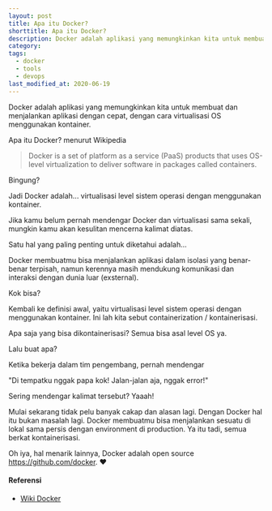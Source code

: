 ```yaml
---
layout: post
title: Apa itu Docker?
shorttitle: Apa itu Docker?
description: Docker adalah aplikasi yang memungkinkan kita untuk membuat dan menjalankan aplikasi dengan cepat,  dengan cara  virtualisasi OS menggunakan kontainer.
category:
tags:
  - docker
  - tools
  - devops
last_modified_at: 2020-06-19
---
```


Docker adalah aplikasi yang memungkinkan kita untuk membuat dan menjalankan aplikasi dengan cepat, dengan cara virtualisasi OS menggunakan kontainer.

Apa itu Docker? menurut Wikipedia

> Docker is a set of platform as a service (PaaS) products that uses OS-level virtualization to deliver software in packages called containers.

Bingung?

Jadi Docker adalah... virtualisasi level sistem operasi dengan menggunakan kontainer.

Jika kamu belum pernah mendengar Docker dan virtualisasi sama sekali, mungkin kamu akan kesulitan mencerna kalimat diatas.

Satu hal yang paling penting untuk diketahui adalah...

Docker membuatmu bisa menjalankan aplikasi dalam isolasi yang benar-benar terpisah, namun kerennya masih mendukung komunikasi dan interaksi dengan dunia luar (exsternal).

Kok bisa?

Kembali ke definisi awal, yaitu virtualisasi level sistem operasi dengan menggunakan kontainer. Ini lah kita sebut containerization / kontainerisasi.

Apa saja yang bisa dikontainerisasi? Semua bisa asal level OS ya.

Lalu buat apa?

Ketika bekerja dalam tim pengembang, pernah mendengar

"Di tempatku nggak papa kok! Jalan-jalan aja, nggak error!"

Sering mendengar kalimat tersebut? Yaaah!

Mulai sekarang tidak pelu banyak cakap dan alasan lagi. Dengan Docker hal itu bukan masalah lagi. Docker membuatmu bisa menjalankan sesuatu di lokal sama persis dengan environment di production. Ya itu tadi, semua berkat kontainerisasi.

Oh iya, hal menarik lainnya, Docker adalah open source https://github.com/docker. ❤️


#### Referensi

* [Wiki Docker](https://en.wikipedia.org/wiki/Docker_(software))
